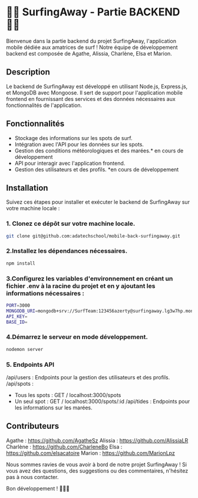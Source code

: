  # 🏄‍♂️ SurfingAway - Partie BACKEND🏄‍♂️

Bienvenue dans la partie backend du projet SurfingAway, l'application mobile dédiée aux amatrices de surf ! Notre équipe de développement backend est composée de Agathe, Alissia, Charlène, Elsa et Marion.

## Description
Le backend de SurfingAway est développé en utilisant Node.js, Express.js, et MongoDB avec Mongoose. Il sert de support pour l'application mobile frontend en fournissant des services et des données nécessaires aux fonctionnalités de l'application.

## Fonctionnalités
- Stockage des informations sur les spots de surf.
- Intégration avec l'API pour les données sur les spots.
- Gestion des conditions météorologiques et des marées.* en cours de développement
- API pour interagir avec l'application frontend.
- Gestion des utilisateurs et des profils. *en cours de développement


## Installation
Suivez ces étapes pour installer et exécuter le backend de SurfingAway sur votre machine locale :

### 1. Clonez ce dépôt sur votre machine locale.
```bash
git clone git@github.com:adatechschool/mobile-back-surfingaway.git
```

### 2.Installez les dépendances nécessaires.
```bash
npm install
```

### 3.Configurez les variables d'environnement en créant un fichier .env à la racine du projet et en y ajoutant les informations nécessaires :
```bash
PORT=3000
MONGODB_URI=mongodb+srv://SurfTeam:123456azerty@surfingaway.lg3w7hp.mongodb.net/surfspots
API_KEY=
BASE_ID=
```

### 4.Démarrez le serveur en mode développement.
```bash
nodemon server
```

### 5. Endpoints API
/api/users : Endpoints pour la gestion des utilisateurs et des profils.
/api/spots :
- Tous les spots : GET / localhost:3000/spots
- Un seul spot : GET / localhost:3000/spots/:id
/api/tides : Endpoints pour les informations sur les marées.


## Contributeurs
Agathe : https://github.com/AgatheSz
Alissia : https://github.com/AlissiaLR
Charlène : https://github.com/CharleneBo
Elsa : https://github.com/elsacatoire
Marion : https://github.com/MarionLpz

Nous sommes ravies de vous avoir à bord de notre projet SurfingAway ! Si vous avez des questions, des suggestions ou des commentaires, n'hésitez pas à nous contacter.

Bon développement ! 🌊🏄‍♀️